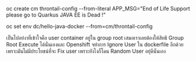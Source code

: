 oc create cm throntail-config --from-literal APP_MSG="End of Life Support please go to Quarkus JAVA EE is Dead !"

oc set env dc/hello-java-docker --from=cm/throntail-config 

เป็นไปอย่งาที่เข้าใจคือ user container อยู่ใน group root เสมอเราเลยต้องให้สิทธิ Group Root Execute ได้นั่นเองและ Openshift จทำการ Ignore User ใน dockerfile อีกด้วยเพราะมันไม่มีประโยชน์ที่จะ Fix user เพราะยังไงก็โดน Random User อยุ๋ดีนั่นเอง
